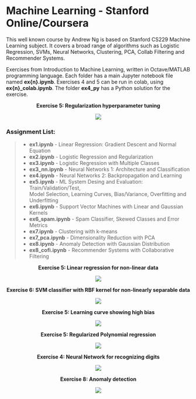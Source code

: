 # Machine Learning - Stanford Online/Coursera

This well known course by Andrew Ng is based on Stanford CS229 Machine Learning subject. It covers a broad range of algorithms such as Logistic Regression, SVMs, Neural Networks, Clustering, PCA, Collab Filtering and Recommender Systems.

Exercises from Introduction to Machine Learning, written in Octave/MATLAB programming language. Each folder has a main Jupyter notebook file named **ex{n}.ipynb**. Exercises 4 and 5 can be run in colab, using **ex{n}_colab.ipynb**. The folder **ex4_py** has a Python solution for the exercise.

<p align="center">
  <b>Exercise 5: Regularization hyperparameter tuning</b>
</p>
<p align="center">
  <img src="https://user-images.githubusercontent.com/71747228/154782391-5d8043b9-48e3-4261-a0ba-50975113c4b0.png"
  />
</p>

 ### Assignment List:

 > - **ex1.ipynb** - Linear Regression: Gradient Descent and Normal Equation   
 > - **ex2.ipynb** - Logistic Regression and Regularization  
 > - **ex3.ipynb** - Logistic Regression with Multiple Classes  
 > - **ex3_nn.ipynb** - Neural Networks 1: Architecture and Classification  
 > - **ex4.ipynb** - Neural Networks 2: Backpropagation and Learning  
 > - **ex5.ipynb** - ML System Desing and Evaluation: Train/Validation/Test, <br>
 Model Selection, Learning Curves, Bias/Variance, Overfitting and Underfitting   
 > - **ex6.ipynb** - Support Vector Machines with Linear and Gaussian Kernels   
 > - **ex6_spam.ipynb** - Spam Classifier, Skewed Classes and Error Metrics
 > - **ex7.ipynb** - Clustering with k-means   
 > - **ex7_pca.ipynb** - Dimensionality Reduction with PCA
 > - **ex8.ipynb** - Anomaly Detection with Gaussian Distribution
 > - **ex8_cofi.ipynb** - Recommender Systems with Collaborative Filtering

<p align="center">
  <b>Exercise 5: Linear regression for non-linear data</b>
</p>
<p align="center">
  <img src="https://user-images.githubusercontent.com/71747228/181934958-676854b5-fda8-4216-ab0a-61588d356e8a.png"
  />
</p>

<p align="center">
  <b>Exercise 6: SVM classifier with RBF kernel for non-linearly separable data</b>
</p>
<p align="center">
  <img src="https://user-images.githubusercontent.com/71747228/182029141-e4d9bbcd-723b-4ebb-82aa-457028339000.png"
  />
</p>

<p align="center">
  <b>Exercise 5: Learning curve showing high bias</b>
</p>
<p align="center">
  <img src="https://user-images.githubusercontent.com/71747228/154782442-fd32d981-385b-45e8-bacd-48993602b570.png"
  />
</p>

<p align="center">
  <b>Exercise 5: Regularized Polynomial regression</b>
</p>
<p align="center">
  <img src="https://user-images.githubusercontent.com/71747228/181935018-1a9bfe22-963f-46d7-a052-8f599f1aa5fd.png"
  />
</p>

<p align="center">
  <b>Exercise 4: Neural Network for recognizing digits</b>
</p>
<p align="center">
  <img src="https://user-images.githubusercontent.com/71747228/182029279-851c4517-5247-4cde-867d-3326d6545fd1.png"
  />
</p>

<p align="center">
  <b>Exercise 8: Anomaly detection</b>
</p>
<p align="center">
  <img src="https://user-images.githubusercontent.com/71747228/182029406-3b56042c-0d92-4599-a09c-eec4ecf7cd07.png"
  />
</p>
